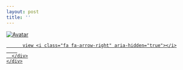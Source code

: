 ```yaml
---
layout: post
title: ''
---
```


<p class="imglist">

<div class="image-container">
  <a href="https://pic.imgdb.cn/item/5e74ae5dc8156f1e6fe9620b.jpg"  data-fancybox="images">
    <img src="https://pic.imgdb.cn/item/5e74ae5dc8156f1e6fe96243.jpg" alt="Avatar" class="image" />
    <div class="overlay">
      <div class="text">
        
          view <i class="fa fa-arrow-right" aria-hidden="true"></i>
        
      </div>
    </div>
  </a>
</div>










<a href="https://pic.imgdb.cn/item/5e74ae5dc8156f1e6fe9620f.jpg" data-fancybox="images"><img src="" /></a>
<a href="https://pic.imgdb.cn/item/5e74ae5dc8156f1e6fe96213.jpg" data-fancybox="images"><img src="" /></a>
<a href="https://pic.imgdb.cn/item/5e74ae5dc8156f1e6fe96216.jpg" data-fancybox="images"><img src="" /></a>
<a href="https://pic.imgdb.cn/item/5e74ae5dc8156f1e6fe96219.jpg" data-fancybox="images"><img src="" /></a>
<a href="https://pic.imgdb.cn/item/5e74ae5dc8156f1e6fe9621d.jpg" data-fancybox="images"><img src="" /></a>
<a href="https://pic.imgdb.cn/item/5e74ae5dc8156f1e6fe9621f.jpg" data-fancybox="images"><img src="" /></a>
<a href="https://pic.imgdb.cn/item/5e74ae5dc8156f1e6fe96223.jpg" data-fancybox="images"><img src="" /></a>
<a href="https://pic.imgdb.cn/item/5e74ae5dc8156f1e6fe9622b.jpg" data-fancybox="images"><img src="" /></a>
<a href="https://pic.imgdb.cn/item/5e74ae5dc8156f1e6fe9622f.jpg" data-fancybox="images"><img src="" /></a>
<a href="https://pic.imgdb.cn/item/5e74ae5dc8156f1e6fe96232.jpg" data-fancybox="images"><img src="" /></a>
<a href="https://pic.imgdb.cn/item/5e74ae5dc8156f1e6fe96238.jpg" data-fancybox="images"><img src="" /></a>
<a href="https://pic.imgdb.cn/item/5e74ae5dc8156f1e6fe9623c.jpg" data-fancybox="images"><img src="" /></a>
<a href="https://pic.imgdb.cn/item/5e74ae5dc8156f1e6fe9623f.jpg" data-fancybox="images"><img src="" /></a>
<a href="https://pic.imgdb.cn/item/5e74ae5dc8156f1e6fe96243.jpg" data-fancybox="images"><img src="" /></a>
<a href="https://pic.imgdb.cn/item/5e74ae5dc8156f1e6fe96248.jpg" data-fancybox="images"><img src="" /></a>
<a href="https://pic.imgdb.cn/item/5e74ae5dc8156f1e6fe9624d.jpg" data-fancybox="images"><img src="" /></a>
<a href="https://pic.imgdb.cn/item/5e74ae5dc8156f1e6fe96253.jpg" data-fancybox="images"><img src="" /></a>
<a href="https://pic.imgdb.cn/item/5e74ae5dc8156f1e6fe96257.jpg" data-fancybox="images"><img src="" /></a>
<a href="https://pic.imgdb.cn/item/5e74ae5ec8156f1e6fe9625e.jpg" data-fancybox="images"><img src="" /></a>
<a href="https://pic.imgdb.cn/item/5e74aef3c8156f1e6fe9c53f.jpg" data-fancybox="images"><img src="" /></a>
<a href="https://pic.imgdb.cn/item/5e74aef3c8156f1e6fe9c546.jpg" data-fancybox="images"><img src="" /></a>
<a href="https://pic.imgdb.cn/item/5e74aef3c8156f1e6fe9c54a.jpg" data-fancybox="images"><img src="" /></a>
<a href="https://pic.imgdb.cn/item/5e74aef3c8156f1e6fe9c551.jpg" data-fancybox="images"><img src="" /></a>
<a href="https://pic.imgdb.cn/item/5e74aef3c8156f1e6fe9c556.jpg" data-fancybox="images"><img src="" /></a>
<a href="https://pic.imgdb.cn/item/5e74aef3c8156f1e6fe9c55d.jpg" data-fancybox="images"><img src="" /></a>
<a href="https://pic.imgdb.cn/item/5e74aef3c8156f1e6fe9c562.jpg" data-fancybox="images"><img src="" /></a>
<a href="https://pic.imgdb.cn/item/5e74aef3c8156f1e6fe9c56c.jpg" data-fancybox="images"><img src="" /></a>
<a href="https://pic.imgdb.cn/item/5e74aef3c8156f1e6fe9c592.jpg" data-fancybox="images"><img src="" /></a>
<a href="https://pic.imgdb.cn/item/5e74aef3c8156f1e6fe9c5f4.jpg" data-fancybox="images"><img src="" /></a>
<a href="https://pic.imgdb.cn/item/5e74aef3c8156f1e6fe9c5f7.jpg" data-fancybox="images"><img src="" /></a>
<a href="https://pic.imgdb.cn/item/5e74aef3c8156f1e6fe9c5fb.jpg" data-fancybox="images"><img src="" /></a>
<a href="https://pic.imgdb.cn/item/5e74aef3c8156f1e6fe9c5fd.jpg" data-fancybox="images"><img src="" /></a>
<a href="https://pic.imgdb.cn/item/5e74aef3c8156f1e6fe9c5ff.jpg" data-fancybox="images"><img src="" /></a>
<a href="https://pic.imgdb.cn/item/5e74aef3c8156f1e6fe9c601.jpg" data-fancybox="images"><img src="" /></a>
<a href="https://pic.imgdb.cn/item/5e74aef3c8156f1e6fe9c608.jpg" data-fancybox="images"><img src="" /></a>
<a href="https://pic.imgdb.cn/item/5e74aef3c8156f1e6fe9c610.jpg" data-fancybox="images"><img src="" /></a>
<a href="https://pic.imgdb.cn/item/5e74aef3c8156f1e6fe9c616.jpg" data-fancybox="images"><img src="" /></a>

</p>
